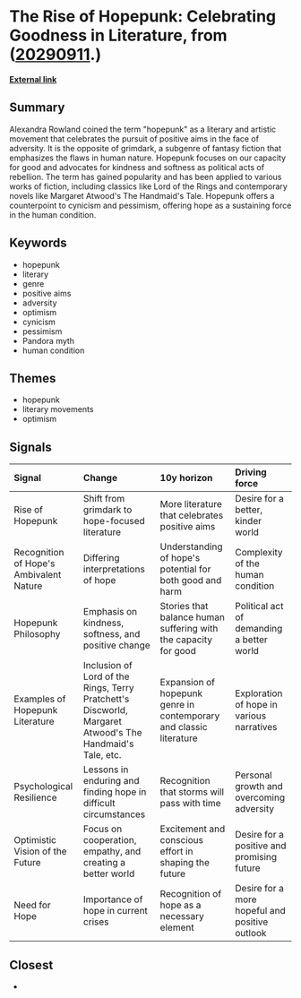 # __The Rise of Hopepunk: Celebrating Goodness in Literature__, from ([20290911](https://kghosh.substack.com/p/20290911).)

__[External link](https://www.bbc.com/culture/article/20220113-the-sci-fi-genre-offering-radical-hope-for-living-better)__



## Summary

Alexandra Rowland coined the term "hopepunk" as a literary and artistic movement that celebrates the pursuit of positive aims in the face of adversity. It is the opposite of grimdark, a subgenre of fantasy fiction that emphasizes the flaws in human nature. Hopepunk focuses on our capacity for good and advocates for kindness and softness as political acts of rebellion. The term has gained popularity and has been applied to various works of fiction, including classics like Lord of the Rings and contemporary novels like Margaret Atwood's The Handmaid's Tale. Hopepunk offers a counterpoint to cynicism and pessimism, offering hope as a sustaining force in the human condition.

## Keywords

* hopepunk
* literary
* genre
* positive aims
* adversity
* optimism
* cynicism
* pessimism
* Pandora myth
* human condition

## Themes

* hopepunk
* literary movements
* optimism

## Signals

| Signal                                  | Change                                                                                                   | 10y horizon                                                        | Driving force                                  |
|:----------------------------------------|:---------------------------------------------------------------------------------------------------------|:-------------------------------------------------------------------|:-----------------------------------------------|
| Rise of Hopepunk                        | Shift from grimdark to hope-focused literature                                                           | More literature that celebrates positive aims                      | Desire for a better, kinder world              |
| Recognition of Hope's Ambivalent Nature | Differing interpretations of hope                                                                        | Understanding of hope's potential for both good and harm           | Complexity of the human condition              |
| Hopepunk Philosophy                     | Emphasis on kindness, softness, and positive change                                                      | Stories that balance human suffering with the capacity for good    | Political act of demanding a better world      |
| Examples of Hopepunk Literature         | Inclusion of Lord of the Rings, Terry Pratchett's Discworld, Margaret Atwood's The Handmaid's Tale, etc. | Expansion of hopepunk genre in contemporary and classic literature | Exploration of hope in various narratives      |
| Psychological Resilience                | Lessons in enduring and finding hope in difficult circumstances                                          | Recognition that storms will pass with time                        | Personal growth and overcoming adversity       |
| Optimistic Vision of the Future         | Focus on cooperation, empathy, and creating a better world                                               | Excitement and conscious effort in shaping the future              | Desire for a positive and promising future     |
| Need for Hope                           | Importance of hope in current crises                                                                     | Recognition of hope as a necessary element                         | Desire for a more hopeful and positive outlook |

## Closest

* 